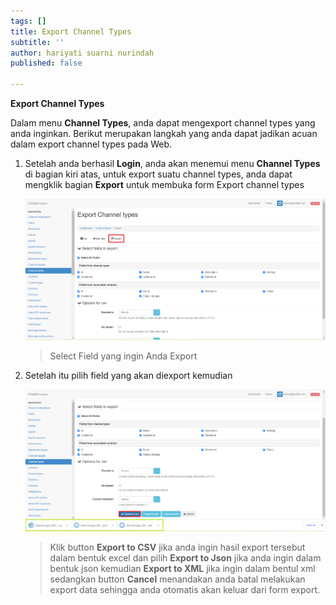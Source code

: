```yaml
---
tags: []
title: Export Channel Types
subtitle: ''
author: hariyati suarni nurindah
published: false

---
```

**Export Channel Types**

Dalam menu **Channel Types**, anda dapat mengexport channel types yang anda inginkan. Berikut merupakan langkah yang anda dapat jadikan acuan dalam export channel types pada Web.

1. Setelah anda berhasil **Login**, anda akan menemui menu **Channel Types** di bagian kiri atas, untuk export suatu channel types, anda dapat mengklik bagian **Export** untuk membuka form Export channel types 

   ![](/uploads/channel-type-update7.PNG)

   > Select Field yang ingin Anda Export
2. Setelah itu pilih field yang akan diexport kemudian

    ![](/uploads/channel-type-update8.PNG)

   > Klik button **Export to CSV** jika anda ingin hasil export tersebut dalam bentuk excel dan pilih **Export to Json** jika anda ingin dalam bentuk json kemudian **Export to XML** jika ingin dalam bentul xml sedangkan button **Cancel** menandakan anda batal melakukan export data sehingga anda otomatis akan keluar dari form export.